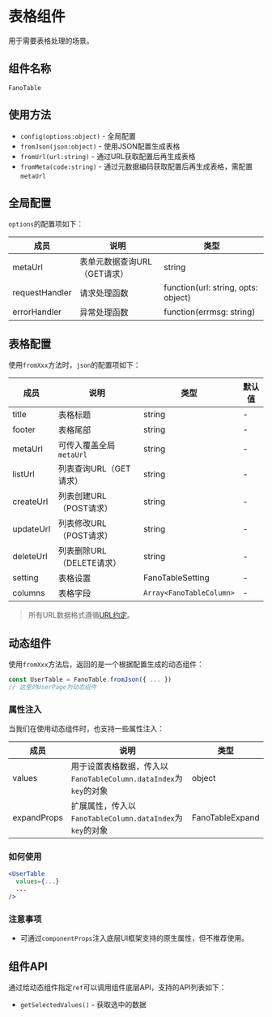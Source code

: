# 表格组件

用于需要表格处理的场景。

## 组件名称

`FanoTable`

## 使用方法

- `config(options:object)` - 全局配置
- `fromJson(json:object)` - 使用JSON配置生成表格
- `fromUrl(url:string)` - 通过URL获取配置后再生成表格
- `fromMeta(code:string)` - 通过元数据编码获取配置后再生成表格，需配置`metaUrl`

## 全局配置

`options`的配置项如下：

| 成员 | 说明 | 类型 |
| --- | --- | --- |
| metaUrl | 表单元数据查询URL（GET请求） | string |
| requestHandler | 请求处理函数 | function(url: string, opts: object) |
| errorHandler | 异常处理函数 | function(errmsg: string) |

## 表格配置

使用`fromXxx`方法时，`json`的配置项如下：

| 成员 | 说明 | 类型 | 默认值 |
| --- | --- | --- | --- |
| title | 表格标题 | string | - |
| footer | 表格尾部 | string | - |
| metaUrl | 可传入覆盖全局`metaUrl` | string | - |
| listUrl | 列表查询URL（GET请求） | string | - |
| createUrl | 列表创建URL（POST请求） | string | - |
| updateUrl | 列表修改URL（POST请求） | string | - |
| deleteUrl | 列表删除URL（DELETE请求） | string | - |
| setting | 表格设置 | FanoTableSetting | - |
| columns | 表格字段 | `Array<FanoTableColumn>` | - |

>所有URL数据格式遵循[URL约定](/description?id=url约定)。

## 动态组件

使用`fromXxx`方法后，返回的是一个根据配置生成的动态组件：

```js
const UserTable = FanoTable.fromJson({ ... })
// 这里的UserPage为动态组件
```

### 属性注入

当我们在使用动态组件时，也支持一些属性注入：

| 成员 | 说明 | 类型 |
| --- | --- | --- |
| values | 用于设置表格数据，传入以`FanoTableColumn.dataIndex`为`key`的对象 | object |
| expandProps | 扩展属性，传入以`FanoTableColumn.dataIndex`为`key`的对象 | FanoTableExpand |

### 如何使用

```jsx
<UserTable
  values={...}
  ...
/>
```

### 注意事项

- 可通过`componentProps`注入底层UI框架支持的原生属性，但不推荐使用。

## 组件API

通过给动态组件指定`ref`可以调用组件底层API，支持的API列表如下：

- `getSelectedValues()` - 获取选中的数据